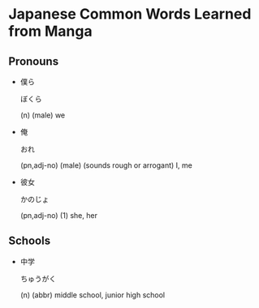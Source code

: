 Japanese Common Words Learned from Manga
===========================================

## Pronouns

* 僕ら

  ぼくら
  
  (n) (male) we

* 俺

  おれ
  
  (pn,adj-no) (male) (sounds rough or arrogant) I, me

* 彼女

  かのじょ

  (pn,adj-no) (1) she, her

## Schools

* 中学

  ちゅうがく
  
  (n) (abbr) middle school, junior high school